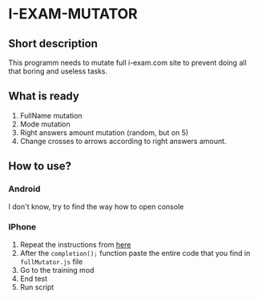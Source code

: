 # I-EXAM-MUTATOR

## Short description

This programm needs to mutate full i-exam.com site to prevent
doing all that boring and useless tasks.

## What is ready
1. FullName mutation
2. Mode mutation
3. Right answers amount mutation (random, but on 5)
4. Change crosses to arrows according to right answers amount.

## How to use?

### Android

I don't know, try to find the way how to open console

### IPhone

1. Repeat the instructions from [here](https://youtu.be/HyIQe4T05qs?si=QWKH_peeBRXgN-Ov)
2. After the `completion();` function paste the entire code that you find in `fullMutator.js` file
3. Go to the training mod
4. End test
5. Run script